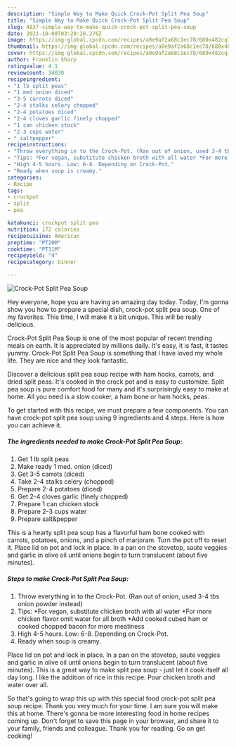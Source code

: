```yaml
---
description: "Simple Way to Make Quick Crock-Pot Split Pea Soup"
title: "Simple Way to Make Quick Crock-Pot Split Pea Soup"
slug: 4837-simple-way-to-make-quick-crock-pot-split-pea-soup
date: 2021-10-08T03:20:28.276Z
image: https://img-global.cpcdn.com/recipes/a0e9af2a68c1ec78/680x482cq70/crock-pot-split-pea-soup-recipe-main-photo.jpg
thumbnail: https://img-global.cpcdn.com/recipes/a0e9af2a68c1ec78/680x482cq70/crock-pot-split-pea-soup-recipe-main-photo.jpg
cover: https://img-global.cpcdn.com/recipes/a0e9af2a68c1ec78/680x482cq70/crock-pot-split-pea-soup-recipe-main-photo.jpg
author: Franklin Sharp
ratingvalue: 4.1
reviewcount: 34030
recipeingredient:
- "1 lb split peas"
- "1 med onion diced"
- "3-5 carrots diced"
- "2-4 stalks celery chopped"
- "2-4 potatoes diced"
- "2-4 cloves garlic finely chopped"
- "1 can chicken stock"
- "2-3 cups water"
- " saltpepper"
recipeinstructions:
- "Throw everything in to the Crock-Pot. (Ran out of onion, used 3-4 tbs onion powder instead)"
- "Tips: *For vegan, substitute chicken broth with all water *For more chicken flavor omit water for all broth *Add cooked cubed ham or cooked chopped bacon for more meatiness"
- "High 4-5 hours. Low: 6-8. Depending on Crock-Pot."
- "Ready when soup is creamy."
categories:
- Recipe
tags:
- crockpot
- split
- pea

katakunci: crockpot split pea 
nutrition: 172 calories
recipecuisine: American
preptime: "PT20M"
cooktime: "PT31M"
recipeyield: "4"
recipecategory: Dinner

---
```



![Crock-Pot Split Pea Soup](https://img-global.cpcdn.com/recipes/a0e9af2a68c1ec78/680x482cq70/crock-pot-split-pea-soup-recipe-main-photo.jpg)

Hey everyone, hope you are having an amazing day today. Today, I'm gonna show you how to prepare a special dish, crock-pot split pea soup. One of my favorites. This time, I will make it a bit unique. This will be really delicious.

Crock-Pot Split Pea Soup is one of the most popular of recent trending meals on earth. It is appreciated by millions daily. It's easy, it is fast, it tastes yummy. Crock-Pot Split Pea Soup is something that I have loved my whole life. They are nice and they look fantastic.

Discover a delicious split pea soup recipe with ham hocks, carrots, and dried split peas. It&#39;s cooked in the crock pot and is easy to customize. Split pea soup is pure comfort food for many and it&#39;s surprisingly easy to make at home. All you need is a slow cooker, a ham bone or ham hocks, peas.


To get started with this recipe, we must prepare a few components. You can have crock-pot split pea soup using 9 ingredients and 4 steps. Here is how you can achieve it.

<!--inarticleads1-->

##### The ingredients needed to make Crock-Pot Split Pea Soup:

1. Get 1 lb split peas
1. Make ready 1 med. onion (diced)
1. Get 3-5 carrots (diced)
1. Take 2-4 stalks celery (chopped)
1. Prepare 2-4 potatoes (diced)
1. Get 2-4 cloves garlic (finely chopped)
1. Prepare 1 can chicken stock
1. Prepare 2-3 cups water
1. Prepare  salt&amp;pepper


This is a hearty split pea soup has a flavorful ham bone cooked with carrots, potatoes, onions, and a pinch of marjoram. Turn the pot off to reset it. Place lid on pot and lock in place. In a pan on the stovetop, saute veggies and garlic in olive oil until onions begin to turn translucent (about five minutes). 

<!--inarticleads2-->

##### Steps to make Crock-Pot Split Pea Soup:

1. Throw everything in to the Crock-Pot. (Ran out of onion, used 3-4 tbs onion powder instead)
1. Tips: *For vegan, substitute chicken broth with all water *For more chicken flavor omit water for all broth *Add cooked cubed ham or cooked chopped bacon for more meatiness
1. High 4-5 hours. Low: 6-8. Depending on Crock-Pot.
1. Ready when soup is creamy.


Place lid on pot and lock in place. In a pan on the stovetop, saute veggies and garlic in olive oil until onions begin to turn translucent (about five minutes). This is a great way to make split pea soup - just let it cook itself all day long. I like the addition of rice in this recipe. Pour chicken broth and water over all. 

So that's going to wrap this up with this special food crock-pot split pea soup recipe. Thank you very much for your time. I am sure you will make this at home. There's gonna be more interesting food in home recipes coming up. Don't forget to save this page in your browser, and share it to your family, friends and colleague. Thank you for reading. Go on get cooking!
